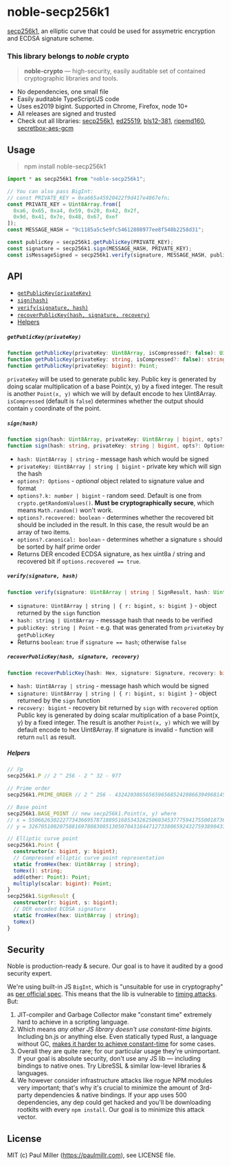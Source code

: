 # noble-secp256k1

[secp256k1](https://www.secg.org/sec2-v2.pdf), an elliptic curve that could be used for assymetric encryption and ECDSA signature scheme.

### This library belongs to *noble* crypto

> **noble-crypto** — high-security, easily auditable set of contained cryptographic libraries and tools.

- No dependencies, one small file
- Easily auditable TypeScript/JS code
- Uses es2019 bigint. Supported in Chrome, Firefox, node 10+
- All releases are signed and trusted
- Check out all libraries:
  [secp256k1](https://github.com/paulmillr/noble-secp256k1),
  [ed25519](https://github.com/paulmillr/noble-ed25519),
  [bls12-381](https://github.com/paulmillr/noble-bls12-381),
  [ripemd160](https://github.com/paulmillr/noble-ripemd160),
  [secretbox-aes-gcm](https://github.com/paulmillr/noble-secretbox-aes-gcm)

## Usage

> npm install noble-secp256k1

```js
import * as secp256k1 from "noble-secp256k1";

// You can also pass BigInt:
// const PRIVATE_KEY = 0xa665a45920422f9d417e4867efn;
const PRIVATE_KEY = Uint8Array.from([
  0xa6, 0x65, 0xa4, 0x59, 0x20, 0x42, 0x2f,
  0x9d, 0x41, 0x7e, 0x48, 0x67, 0xef
]);
const MESSAGE_HASH = "9c1185a5c5e9fc54612808977ee8f548b2258d31";

const publicKey = secp256k1.getPublicKey(PRIVATE_KEY);
const signature = secp256k1.sign(MESSAGE_HASH, PRIVATE_KEY);
const isMessageSigned = secp256k1.verify(signature, MESSAGE_HASH, publicKey);
```

## API

- [`getPublicKey(privateKey)`](#getpublickeyprivatekey)
- [`sign(hash)`](#signhash)
- [`verify(signature, hash)`](#verifysignature-hash)
- [`recoverPublicKey(hash, signature, recovery)`](#recoverpublickeyhash-signature-recovery)
- [Helpers](#helpers)

##### `getPublicKey(privateKey)`
```typescript
function getPublicKey(privateKey: Uint8Array, isCompressed?: false): Uint8Array;
function getPublicKey(privateKey: string, isCompressed?: false): string;
function getPublicKey(privateKey: bigint): Point;
```
`privateKey` will be used to generate public key.
  Public key is generated by doing scalar multiplication of a base Point(x, y) by a fixed
  integer. The result is another `Point(x, y)` which we will by default encode to hex Uint8Array.
`isCompressed` (default is `false`) determines whether the output should contain `y` coordinate of the point.

##### `sign(hash)`
```typescript
function sign(hash: Uint8Array, privateKey: Uint8Array | bigint, opts?: Options): Uint8Array;
function sign(hash: string, privateKey: string | bigint, opts?: Options): string;
```
- `hash: Uint8Array | string` - message hash which would be signed
- `privateKey: Uint8Array | string | bigint` - private key which will sign the hash
- `options?: Options` - *optional* object related to signature value and format
- `options?.k: number | bigint` - random seed. Default is one from `crypto.getRandomValues()`. **Must be cryptographically secure**, which means `Math.random()` won't work.
- `options?.recovered: boolean` - determines whether the recovered bit should be included in the result. In this case, the result would be an array of two items.
- `options?.canonical: boolean` - determines whether a signature `s` should be sorted by half prime order
- Returns DER encoded ECDSA signature, as hex uint8a / string and recovered bit if `options.recovered == true`.

##### `verify(signature, hash)`
```typescript
function verify(signature: Uint8Array | string | SignResult, hash: Uint8Array | string): boolean
```
- `signature: Uint8Array | string | { r: bigint, s: bigint }` - object returned by the `sign` function
- `hash: string | Uint8Array` - message hash that needs to be verified
- `publicKey: string | Point` - e.g. that was generated from `privateKey` by `getPublicKey`
- Returns `boolean`: `true` if `signature == hash`; otherwise `false`

##### `recoverPublicKey(hash, signature, recovery)`
```typescript
function recoverPublicKey(hash: Hex, signature: Signature, recovery: bigint): Point | null
```
- `hash: Uint8Array | string` - message hash which would be signed
- `signature: Uint8Array | string | { r: bigint, s: bigint }` - object returned by the `sign` function
- `recovery: bigint` - recovery bit returned by `sign` with `recovered` option
  Public key is generated by doing scalar multiplication of a base Point(x, y) by a fixed
  integer. The result is another `Point(x, y)` which we will by default encode to hex Uint8Array.
  If signature is invalid - function will return `null` as result.

##### Helpers

```typescript
// 𝔽p
secp256k1.P // 2 ^ 256 - 2 ^ 32 - 977

// Prime order
secp256k1.PRIME_ORDER // 2 ^ 256 - 432420386565659656852420866394968145599

// Base point
secp256k1.BASE_POINT // new secp256k1.Point(x, y) where
// x = 55066263022277343669578718895168534326250603453777594175500187360389116729240n
// y = 32670510020758816978083085130507043184471273380659243275938904335757337482424n;

// Elliptic curve point
secp256k1.Point {
  constructor(x: bigint, y: bigint);
  // Compressed elliptic curve point representation
  static fromHex(hex: Uint8Array | string);
  toHex(): string;
  add(other: Point): Point;
  multiply(scalar: bigint): Point;
}
secp256k1.SignResult {
  constructor(r: bigint, s: bigint);
  // DER encoded ECDSA signature
  static fromHex(hex: Uint8Array | string);
  toHex()
}
```

## Security

Noble is production-ready & secure. Our goal is to have it audited by a good security expert.

We're using built-in JS `BigInt`, which is "unsuitable for use in cryptography" as [per official spec](https://github.com/tc39/proposal-bigint#cryptography). This means that the lib is vulnerable to [timing attacks](https://en.wikipedia.org/wiki/Timing_attack). But:

1. JIT-compiler and Garbage Collector make "constant time" extremely hard to achieve in a scripting language.
2. Which means *any other JS library doesn't use constant-time bigints*. Including bn.js or anything else. Even statically typed Rust, a language without GC, [makes it harder to achieve constant-time](https://www.chosenplaintext.ca/open-source/rust-timing-shield/security) for some cases.
3. Overall they are quite rare; for our particular usage they're unimportant. If your goal is absolute security, don't use any JS lib — including bindings to native ones. Try LibreSSL & similar low-level libraries & languages.
4. We however consider infrastructure attacks like rogue NPM modules very important; that's why it's crucial to minimize the amount of 3rd-party dependencies & native bindings. If your app uses 500 dependencies, any dep could get hacked and you'll be downloading rootkits with every `npm install`. Our goal is to minimize this attack vector.

## License

MIT (c) Paul Miller (https://paulmillr.com), see LICENSE file.
